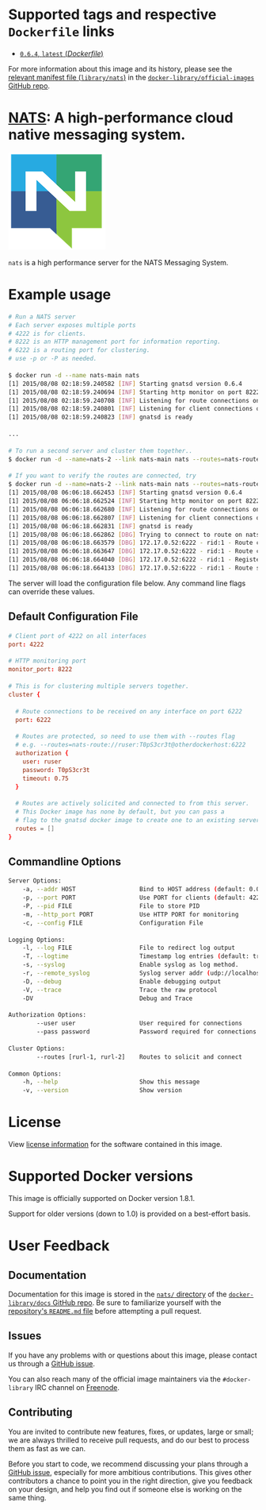 # Supported tags and respective `Dockerfile` links

-	[`0.6.4`, `latest` (*Dockerfile*)](https://github.com/nats-io/nats-docker/blob/59e0d88a686f727b15dda47db5323c3722e6d85a/Dockerfile)

For more information about this image and its history, please see the [relevant manifest file (`library/nats`)](https://github.com/docker-library/official-images/blob/master/library/nats) in the [`docker-library/official-images` GitHub repo](https://github.com/docker-library/official-images).

# [NATS](https://nats.io): A high-performance cloud native messaging system.

![logo](https://raw.githubusercontent.com/docker-library/docs/master/nats/logo.png)

`nats` is a high performance server for the NATS Messaging System.

# Example usage

```bash
# Run a NATS server
# Each server exposes multiple ports
# 4222 is for clients.
# 8222 is an HTTP management port for information reporting.
# 6222 is a routing port for clustering.
# use -p or -P as needed.

$ docker run -d --name nats-main nats
[1] 2015/08/08 02:18:59.240582 [INF] Starting gnatsd version 0.6.4
[1] 2015/08/08 02:18:59.240694 [INF] Starting http monitor on port 8222
[1] 2015/08/08 02:18:59.240708 [INF] Listening for route connections on 0.0.0.0:6222
[1] 2015/08/08 02:18:59.240801 [INF] Listening for client connections on 0.0.0.0:4222
[1] 2015/08/08 02:18:59.240823 [INF] gnatsd is ready

...

# To run a second server and cluster them together..
$ docker run -d --name=nats-2 --link nats-main nats --routes=nats-route://ruser:T0pS3cr3t@nats-main:6222

# If you want to verify the routes are connected, try
$ docker run -d --name=nats-2 --link nats-main nats --routes=nats-route://ruser:T0pS3cr3t@nats-main:6222 -DV
[1] 2015/08/08 06:06:18.662453 [INF] Starting gnatsd version 0.6.4
[1] 2015/08/08 06:06:18.662524 [INF] Starting http monitor on port 8222
[1] 2015/08/08 06:06:18.662680 [INF] Listening for route connections on :6222
[1] 2015/08/08 06:06:18.662807 [INF] Listening for client connections on 0.0.0.0:4222
[1] 2015/08/08 06:06:18.662831 [INF] gnatsd is ready
[1] 2015/08/08 06:06:18.662862 [DBG] Trying to connect to route on nats-main:6222
[1] 2015/08/08 06:06:18.663579 [DBG] 172.17.0.52:6222 - rid:1 - Route connection created
[1] 2015/08/08 06:06:18.663647 [DBG] 172.17.0.52:6222 - rid:1 - Route connect msg sent
[1] 2015/08/08 06:06:18.664040 [DBG] 172.17.0.52:6222 - rid:1 - Registering remote route "ee35d227433a738c729f9422a59667bb"
[1] 2015/08/08 06:06:18.664133 [DBG] 172.17.0.52:6222 - rid:1 - Route sent local subscriptions
```

The server will load the configuration file below. Any command line flags can override these values.

## Default Configuration File

```conf
# Client port of 4222 on all interfaces
port: 4222

# HTTP monitoring port
monitor_port: 8222

# This is for clustering multiple servers together.
cluster {

  # Route connections to be received on any interface on port 6222
  port: 6222

  # Routes are protected, so need to use them with --routes flag
  # e.g. --routes=nats-route://ruser:T0pS3cr3t@otherdockerhost:6222
  authorization {
    user: ruser
    password: T0pS3cr3t
    timeout: 0.75
  }

  # Routes are actively solicited and connected to from this server.
  # This Docker image has none by default, but you can pass a
  # flag to the gnatsd docker image to create one to an existing server.
  routes = []
}
```

## Commandline Options

```bash
Server Options:
    -a, --addr HOST                  Bind to HOST address (default: 0.0.0.0)
    -p, --port PORT                  Use PORT for clients (default: 4222)
    -P, --pid FILE                   File to store PID
    -m, --http_port PORT             Use HTTP PORT for monitoring
    -c, --config FILE                Configuration File

Logging Options:
    -l, --log FILE                   File to redirect log output
    -T, --logtime                    Timestamp log entries (default: true)
    -s, --syslog                     Enable syslog as log method.
    -r, --remote_syslog              Syslog server addr (udp://localhost:514).
    -D, --debug                      Enable debugging output
    -V, --trace                      Trace the raw protocol
    -DV                              Debug and Trace

Authorization Options:
        --user user                  User required for connections
        --pass password              Password required for connections

Cluster Options:
        --routes [rurl-1, rurl-2]    Routes to solicit and connect

Common Options:
    -h, --help                       Show this message
    -v, --version                    Show version
```

# License

View [license information](https://github.com/nats-io/gnatsd/blob/master/LICENSE) for the software contained in this image.

# Supported Docker versions

This image is officially supported on Docker version 1.8.1.

Support for older versions (down to 1.0) is provided on a best-effort basis.

# User Feedback

## Documentation

Documentation for this image is stored in the [`nats/` directory](https://github.com/docker-library/docs/tree/master/nats) of the [`docker-library/docs` GitHub repo](https://github.com/docker-library/docs). Be sure to familiarize yourself with the [repository's `README.md` file](https://github.com/docker-library/docs/blob/master/README.md) before attempting a pull request.

## Issues

If you have any problems with or questions about this image, please contact us through a [GitHub issue](https://github.com/docker-library/nats/issues).

You can also reach many of the official image maintainers via the `#docker-library` IRC channel on [Freenode](https://freenode.net).

## Contributing

You are invited to contribute new features, fixes, or updates, large or small; we are always thrilled to receive pull requests, and do our best to process them as fast as we can.

Before you start to code, we recommend discussing your plans through a [GitHub issue](https://github.com/docker-library/nats/issues), especially for more ambitious contributions. This gives other contributors a chance to point you in the right direction, give you feedback on your design, and help you find out if someone else is working on the same thing.

